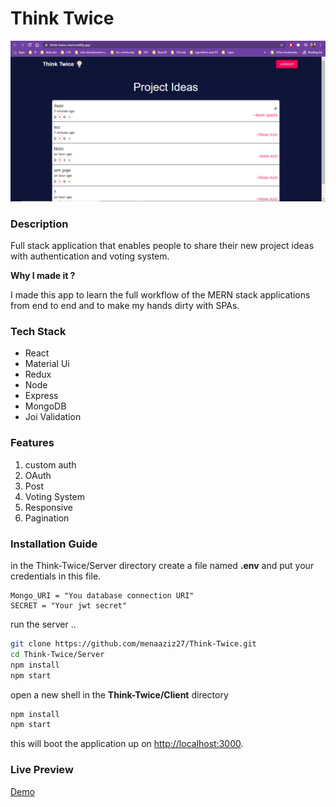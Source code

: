 # Think Twice

![Home Page](Screenshot%202021-10-25%20154726.png)

### Description

Full stack application that enables people to share their new project ideas with authentication and voting system.

**Why I made it ?**

I made this app to learn the full workflow of the MERN stack applications from end to end and to make my hands dirty with SPAs.

### Tech Stack

- React
- Material Ui
- Redux
- Node
- Express
- MongoDB
- Joi Validation

### Features

1. custom auth
2. OAuth
3. Post
4. Voting System
5. Responsive
6. Pagination

### Installation Guide

in the Think-Twice/Server directory create a file named **.env** and put your credentials in this file.

```
Mongo_URI = "You database connection URI"
SECRET = "Your jwt secret"
```

run the server ..

```bash
git clone https://github.com/menaaziz27/Think-Twice.git
cd Think-Twice/Server
npm install
npm start
```

open a new shell in the **Think-Twice/Client** directory

```bash
npm install
npm start
```

this will boot the application up on [http://localhost:3000](http://localhost).

### Live Preview

[Demo](https://think-twice-mern.netlify.app/)
